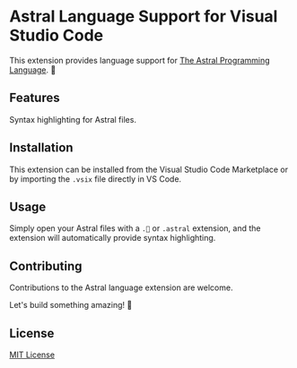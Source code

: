 # Astral Language Support for Visual Studio Code

This extension provides language support for [The Astral Programming Language](https://www.github.com/fuseraft/astral). 🥝

## Features

Syntax highlighting for Astral files.

## Installation

This extension can be installed from the Visual Studio Code Marketplace or by importing the `.vsix` file directly in VS Code.

## Usage

Simply open your Astral files with a `.🥝` or `.astral` extension, and the extension will automatically provide syntax highlighting.

## Contributing

Contributions to the Astral language extension are welcome.

Let's build something amazing! 🥝

## License

[MIT License](LICENSE)
